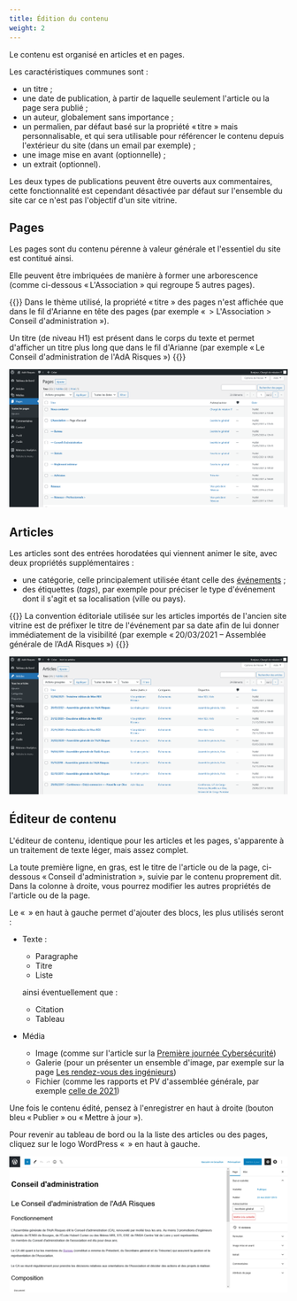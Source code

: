 ```yaml
---
title: Édition du contenu
weight: 2
---
```

Le contenu est organisé en articles et en pages.

Les caractéristiques communes sont :

- un titre ;
- une date de publication, à partir de laquelle seulement l'article ou la page sera publié ;
- un auteur, globalement sans importance ;
- un permalien, par défaut basé sur la propriété « titre » mais personnalisable, et qui sera utilisable pour référencer le contenu depuis l'extérieur du site (dans un email par exemple) ;
- une image mise en avant (optionnelle) ;
- un extrait (optionnel).

Les deux types de publications peuvent être ouverts aux commentaires, cette fonctionnalité est cependant désactivée par défaut sur l'ensemble du site car ce n'est pas l'objectif d'un site vitrine.

## Pages

Les pages sont du contenu pérenne à valeur générale et l'essentiel du site est contitué ainsi.

Elle peuvent être imbriquées de manière à former une arborescence (comme ci-dessous « L'Association » qui regroupe 5 autres pages).

{{<panel style="warning">}}
Dans le thème utilisé, la propriété « titre » des pages n'est affichée que dans le fil d'Arianne en tête des pages (par exemple « <i class="fa fa-home"></i> > L'Association > Conseil d'administration »).

Un titre (de niveau H1) est présent dans le corps du texte et permet d'afficher un titre plus long que dans le fil d'Arianne (par exemple « Le Conseil d'administration de l'AdA Risques »)
{{</panel>}}

![Liste des pages](pages.jpg)

## Articles

Les articles sont des entrées horodatées qui viennent animer le site, avec deux propriétés supplémentaires :

- une catégorie, celle principalement utilisée étant celle des [événements](https://preprod.ada-risques.fr/rubriques/evenements/) ;
- des étiquettes (*tags*), par exemple pour préciser le type d'événement dont il s'agit et sa localisation (ville ou pays).

{{<panel style="info">}}
La convention éditoriale utilisée sur les articles importés de l'ancien site vitrine est de préfixer le titre de l'événement par sa date afin de lui donner immédiatement de la visibilité (par exemple « 20/03/2021 – Assemblée générale de l’AdA Risques »)
{{</panel>}}

![Liste des articles](articles.jpg)

## Éditeur de contenu

L'éditeur de contenu, identique pour les articles et les pages, s'apparente à un traitement de texte léger, mais assez complet.

La toute première ligne, en gras, est le titre de l'article ou de la page, ci-dessous « Conseil d'administration », suivie par le contenu proprement dit. Dans la colonne à droite, vous pourrez modifier les autres propriétés de l'article ou de la page.

Le « <i class="fas fa-plus-square"></i> » en haut à gauche permet d'ajouter des blocs, les plus utilisés seront :

- Texte :
  - <i class="fas fa-paragraph"></i> Paragraphe
  - <i class="fas fa-bookmark"></i> Titre
  - <i class="fas fa-list"></i> Liste

  ainsi éventuellement que :

  - <i class="fas fa-quote-right"></i> Citation
  - <i class="fas fa-table"></i> Tableau
- Média
  - <i class="fas fa-image"></i> Image (comme sur l'article sur la [Première journée Cybersécurité](https://preprod.ada-risques.fr/journee-cybersecurite-2017/))
  - <i class="fas fa-images"></i> Galerie (pour un présenter un ensemble d'image, par exemple sur la page [Les rendez-vous des ingénieurs](https://preprod.ada-risques.fr/activites/journee-des-anciens/))
  - <i class="fas fa-folder"></i> Fichier (comme les rapports et PV d'assemblée générale, par exemple [celle de 2021](https://preprod.ada-risques.fr/assemblee-generale-2021/))

Une fois le contenu édité, pensez à l'enregistrer en haut à droite (bouton bleu « Publier » ou « Mettre à jour »).

Pour revenir au tableau de bord ou la la liste des articles ou des pages, cliquez sur le logo WordPress « <i class="fab fa-wordpress"></i> » en haut à gauche.   

![Éditeur de contenu](editeur.jpg)